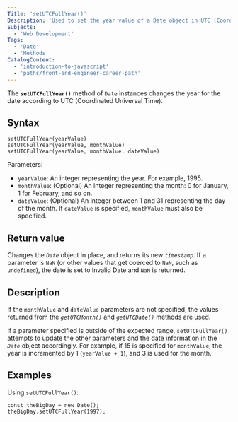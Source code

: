 ```yaml
---
Title: 'setUTCFullYear()'
Description: 'Used to set the year value of a Date object in UTC (Coordinated Universal Time).'
Subjects:
  - 'Web Development'
Tags:
  - 'Date'
  - 'Methods'
CatalogContent:
  - 'introduction-to-javascript'
  - 'paths/front-end-engineer-career-path'
---
```


The **`setUTCFullYear()`** method of `Date` instances changes the year for the date according to UTC (Coordinated Universal Time).

## Syntax

```pseudo 
setUTCFullYear(yearValue)
setUTCFullYear(yearValue, monthValue)
setUTCFullYear(yearValue, monthValue, dateValue)
```

Parameters:

- `yearValue`: An integer representing the year. For example, 1995.
- `monthValue`: (Optional) An integer representing the month: 0 for January, 1 for February, and so on.
- `dateValue`: (Optional) An integer between 1 and 31 representing the day of the month. If `dateValue` is specified, `monthValue` must also be specified.


## Return value

Changes the *`Date`* object in place, and returns its new *`timestamp`*. If a parameter is `NaN` (or other values that get coerced to `NaN`, such as `undefined`), the date is set to Invalid Date and `NaN` is returned.


## Description

If the `monthValue` and `dateValue` parameters are not specified, the values returned from the *`getUTCMonth()`* and *`getUTCDate()`* methods are used.

If a parameter specified is outside of the expected range, `setUTCFullYear()` attempts to update the other parameters and the date information in the *`Date`* object accordingly. For example, if 15 is specified for `monthValue`, the year is incremented by 1 (`yearValue + 1`), and 3 is used for the month.


## Examples

Using `setUTCFullYear()`:

```shell
const theBigDay = new Date();
theBigDay.setUTCFullYear(1997);
```